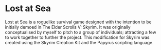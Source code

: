 # Lost at Sea

Lost at Sea is a roguelike survival game designed with the intention to be initially demoed in The Elder Scrolls V: Skyrim. It was originally conceptualised by myself to pitch to a group of individuals; attracting a few to work together to further the project. This modification for Skyrim was created using the Skyrim Creation Kit and the Papyrus scripting language.
